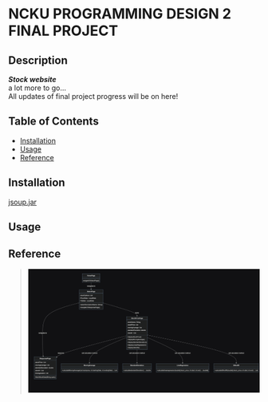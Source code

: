 # NCKU PROGRAMMING DESIGN 2 FINAL PROJECT

## Description

***Stock website***<br>
a lot more to go...<br>
All updates of final project progress will be on here!<br>

## Table of Contents
- [Installation](#installation)
- [Usage](#usage)
- [Reference](#reference)


## Installation

[jsoup.jar](https://jsoup.org/download)

## Usage

## Reference
>![Alt text](asset/UML-graph.png)